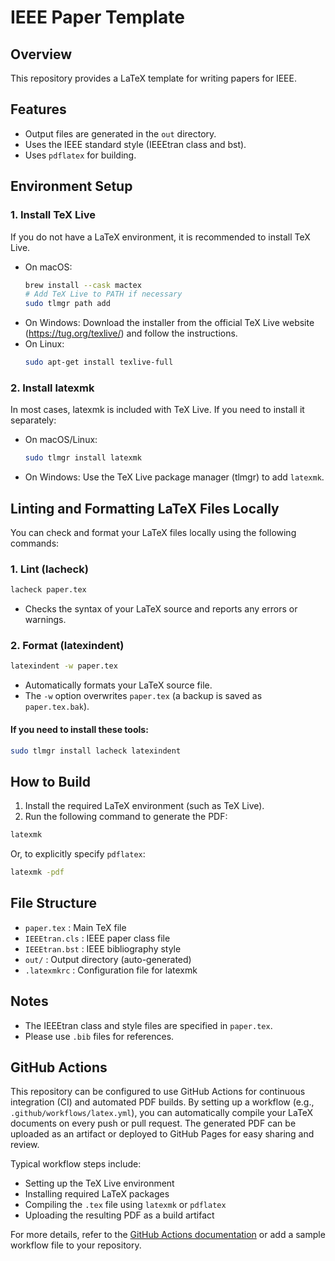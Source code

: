 # IEEE Paper Template

## Overview
This repository provides a LaTeX template for writing papers for IEEE.

## Features
- Output files are generated in the `out` directory.
- Uses the IEEE standard style (IEEEtran class and bst).
- Uses `pdflatex` for building.

## Environment Setup
### 1. Install TeX Live
If you do not have a LaTeX environment, it is recommended to install TeX Live.
- On macOS:
  ```sh
  brew install --cask mactex
  # Add TeX Live to PATH if necessary
  sudo tlmgr path add
  ```
- On Windows:
  Download the installer from the official TeX Live website (https://tug.org/texlive/) and follow the instructions.
- On Linux:
  ```sh
  sudo apt-get install texlive-full
  ```

### 2. Install latexmk
In most cases, latexmk is included with TeX Live. If you need to install it separately:
- On macOS/Linux:
  ```sh
  sudo tlmgr install latexmk
  ```
- On Windows:
  Use the TeX Live package manager (tlmgr) to add `latexmk`.

## Linting and Formatting LaTeX Files Locally
You can check and format your LaTeX files locally using the following commands:

### 1. Lint (lacheck)
```sh
lacheck paper.tex
```
- Checks the syntax of your LaTeX source and reports any errors or warnings.

### 2. Format (latexindent)
```sh
latexindent -w paper.tex
```
- Automatically formats your LaTeX source file.
- The `-w` option overwrites `paper.tex` (a backup is saved as `paper.tex.bak`).

#### If you need to install these tools:
```sh
sudo tlmgr install lacheck latexindent
```

## How to Build
1. Install the required LaTeX environment (such as TeX Live).
2. Run the following command to generate the PDF:

```sh
latexmk
```

Or, to explicitly specify `pdflatex`:

```sh
latexmk -pdf
```

## File Structure
- `paper.tex` : Main TeX file
- `IEEEtran.cls` : IEEE paper class file
- `IEEEtran.bst` : IEEE bibliography style
- `out/` : Output directory (auto-generated)
- `.latexmkrc` : Configuration file for latexmk

## Notes
- The IEEEtran class and style files are specified in `paper.tex`.
- Please use `.bib` files for references.

## GitHub Actions
This repository can be configured to use GitHub Actions for continuous integration (CI) and automated PDF builds. By setting up a workflow (e.g., `.github/workflows/latex.yml`), you can automatically compile your LaTeX documents on every push or pull request. The generated PDF can be uploaded as an artifact or deployed to GitHub Pages for easy sharing and review.

Typical workflow steps include:
- Setting up the TeX Live environment
- Installing required LaTeX packages
- Compiling the `.tex` file using `latexmk` or `pdflatex`
- Uploading the resulting PDF as a build artifact

For more details, refer to the [GitHub Actions documentation](https://docs.github.com/en/actions) or add a sample workflow file to your repository.
